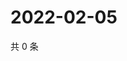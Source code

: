 # 2022-02-05

共 0 条

<!-- BEGIN WEIBO -->
<!-- 最后更新时间 Sat Feb 05 2022 06:09:29 GMT+0800 (China Standard Time) -->

<!-- END WEIBO -->
